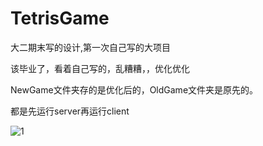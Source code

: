 # TetrisGame
大二期末写的设计,第一次自己写的大项目

该毕业了，看着自己写的，乱糟糟，，优化优化

NewGame文件夹存的是优化后的，OldGame文件夹是原先的。

都是先运行server再运行client

![1](https://raw.githubusercontent.com/xiaobaobao007/TetrisGame/blob/master/src/resouse/img/1.png)
